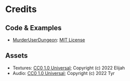 # Credits

## Code & Examples

* [MurderUserDungeon](https://github.com/TheRealTeamFReSh/MurderUserDungeon): [MIT License](licenses/Bevy_MIT_License.md)

## Assets

* Textures: [CC0 1.0 Universal](licenses/LICENSE_CC0-1.0.md); Copyright (c) 2022 Elijah
* Audio: [CC0 1.0 Universal](licenses/LICENSE_CC0-1.0.md); Copyright (c) 2022 Tyr